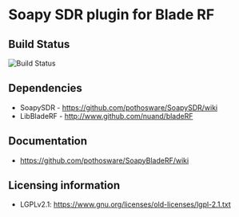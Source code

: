 # Soapy SDR plugin for Blade RF

## Build Status

![Build Status](https://github.com/pothosware/SoapyBladeRF/actions/workflows/ci.yml/badge.svg)

## Dependencies

* SoapySDR - https://github.com/pothosware/SoapySDR/wiki
* LibBladeRF - http://www.github.com/nuand/bladeRF

## Documentation

* https://github.com/pothosware/SoapyBladeRF/wiki

## Licensing information

* LGPLv2.1: https://www.gnu.org/licenses/old-licenses/lgpl-2.1.txt
